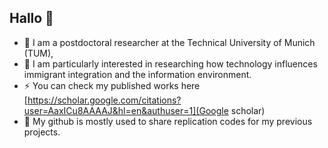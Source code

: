## Hallo 👋

- 🌱 I am a postdoctoral researcher at the Technical University of Munich (TUM),
- 💬 I am particularly interested in researching how technology influences immigrant integration and the information environment. 
- ⚡  You can check my published works here [https://scholar.google.com/citations?user=AaxICu8AAAAJ&hl=en&authuser=1](Google scholar)
- 🐧 My github is mostly used to share replication codes for my previous projects.
